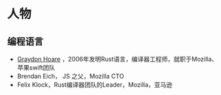 # 人物

## 编程语言

- [Graydon Hoare](https://github.com/graydon) ，2006年发明Rust语言，编译器工程师，就职于Mozilla、苹果swift团队
- Brendan Eich， JS 之父，Mozilla CTO
- Felix Klock，Rust编译器团队的Leader，Mozilla，亚马逊